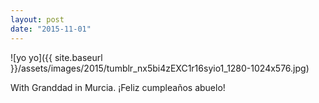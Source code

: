 ```yaml
---
layout: post
date: "2015-11-01"
---
```


![yo yo]({{ site.baseurl }}/assets/images/2015/tumblr_nx5bi4zEXC1r16syio1_1280-1024x576.jpg)

With Granddad in Murcia. ¡Feliz cumpleaños abuelo!
